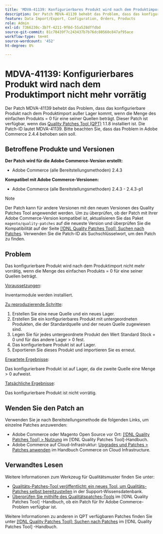 ```yaml
---
title: 'MDVA-41139: Konfigurierbares Produkt wird nach dem Produktimport nicht mehr vorrätig'
description: Der Patch MDVA-41139 behebt das Problem, dass das konfigurierbare Produkt nach dem Produktimport außer Lager kommt, wenn die Menge des einfachen Produkts = 0 für eine seiner Quellen beträgt. Dieser Patch ist verfügbar, wenn das [Quality Patches Tool (QPT)](https://experienceleague.adobe.com/en/docs/commerce-knowledge-base/kb/announcements/commerce-announcements/magento-quality-patches-released-new-tool-to-self-serve-quality-patches) 1.1.8 installiert ist. Die Patch-ID lautet MDVA-41139. Bitte beachten Sie, dass das Problem in Adobe Commerce 2.4.4 behoben sein soll.
feature: Data Import/Export, Configuration, Orders, Products
role: Admin
exl-id: 7366230c-3b7f-4211-9f0d-55a528dffdbd
source-git-commit: 81c78439f7c243437b7b76dc80560c847af95ace
workflow-type: tm+mt
source-wordcount: '452'
ht-degree: 0%

---
```


# MDVA-41139: Konfigurierbares Produkt wird nach dem Produktimport nicht mehr vorrätig

Der Patch MDVA-41139 behebt das Problem, dass das konfigurierbare Produkt nach dem Produktimport außer Lager kommt, wenn die Menge des einfachen Produkts = 0 für eine seiner Quellen beträgt. Dieser Patch ist verfügbar, wenn das [Quality Patches Tool (QPT)](https://experienceleague.adobe.com/en/docs/commerce-knowledge-base/kb/announcements/commerce-announcements/magento-quality-patches-released-new-tool-to-self-serve-quality-patches) 1.1.8 installiert ist. Die Patch-ID lautet MDVA-41139. Bitte beachten Sie, dass das Problem in Adobe Commerce 2.4.4 behoben sein soll.

## Betroffene Produkte und Versionen

**Der Patch wird für die Adobe Commerce-Version erstellt:**

* Adobe Commerce (alle Bereitstellungsmethoden) 2.4.3

**Kompatibel mit Adobe Commerce-Versionen:**

* Adobe Commerce (alle Bereitstellungsmethoden) 2.4.3 - 2.4.3-p1

>[!NOTE]
>
>Der Patch kann für andere Versionen mit den neuen Versionen des Quality Patches Tool angewendet werden. Um zu überprüfen, ob der Patch mit Ihrer Adobe Commerce-Version kompatibel ist, aktualisieren Sie das Paket `magento/quality-patches` auf die neueste Version und überprüfen Sie die Kompatibilität auf der Seite [[!DNL Quality Patches Tool]: Suchen nach Patches](https://experienceleague.adobe.com/en/docs/commerce-knowledge-base/kb/announcements/commerce-announcements/magento-quality-patches-released-new-tool-to-self-serve-quality-patches). Verwenden Sie die Patch-ID als Suchschlüsselwort, um den Patch zu finden.

## Problem

Das konfigurierbare Produkt wird nach dem Produktimport nicht mehr vorrätig, wenn die Menge des einfachen Produkts = 0 für eine seiner Quellen beträgt.

<u>Voraussetzungen</u>:

Inventarmodule werden installiert.

<u>Zu reproduzierende Schritte</u>:

1. Erstellen Sie eine neue Quelle und ein neues Lager.
1. Erstellen Sie ein konfigurierbares Produkt mit untergeordneten Produkten, die der Standardquelle und der neuen Quelle zugewiesen sind.
1. Legen Sie für jedes untergeordnete Produkt den Wert Standard Stock = 0 und für das andere Lager > 0 fest.
1. Das konfigurierbare Produkt ist auf Lager.
1. Exportieren Sie dieses Produkt und importieren Sie es erneut.

<u>Erwartete Ergebnisse</u>:

Das konfigurierbare Produkt ist auf Lager, da die zweite Quelle eine Menge > 0 aufweist.

<u>Tatsächliche Ergebnisse</u>:

Das konfigurierbare Produkt ist nicht vorrätig.

## Wenden Sie den Patch an

Verwenden Sie je nach Bereitstellungsmethode die folgenden Links, um einzelne Patches anzuwenden:

* Adobe Commerce oder Magento Open Source vor Ort: [[!DNL Quality Patches Tool] > Nutzung](/help/tools/quality-patches-tool/usage.md) im [!DNL Quality Patches Tool]-Handbuch.
* Adobe Commerce auf Cloud-Infrastruktur: [Upgrades und Patches > Patches anwenden](https://experienceleague.adobe.com/docs/commerce-cloud-service/user-guide/develop/upgrade/apply-patches.html) im Handbuch Commerce on Cloud Infrastructure.

## Verwandtes Lesen

Weitere Informationen zum Werkzeug für Qualitätsmuster finden Sie unter:

* [Qualitäts-Patches-Tool veröffentlicht: ein neues Tool, um Qualitäts-Patches selbst bereitzustellen](https://experienceleague.adobe.com/en/docs/commerce-knowledge-base/kb/announcements/commerce-announcements/magento-quality-patches-released-new-tool-to-self-serve-quality-patches) in der Support-Wissensdatenbank.
* [Überprüfen Sie mithilfe des Qualitätspatches-Tools](/help/tools/quality-patches-tool/patches-available-in-qpt/check-patch-for-magento-issue-with-magento-quality-patches.md) im [!DNL Quality Patches Tool] -Handbuch, ob ein Patch für Ihr Adobe Commerce-Problem verfügbar ist.

Weitere Informationen zu anderen in QPT verfügbaren Patches finden Sie unter [[!DNL Quality Patches Tool]: Suchen nach Patches](https://experienceleague.adobe.com/tools/commerce-quality-patches/index.html) im [!DNL Quality Patches Tool] -Handbuch.
